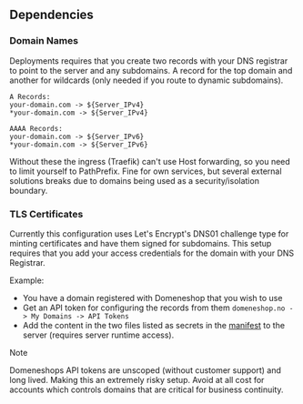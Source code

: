 ## Dependencies

### Domain Names

Deployments requires that you create two records with your DNS registrar to point to the server and any subdomains. A record for the top domain and another for wildcards (only needed if you route to dynamic subdomains).

```tx
A Records:
your-domain.com -> ${Server_IPv4}
*your-domain.com -> ${Server_IPv4}

AAAA Records:
your-domain.com -> ${Server_IPv6}
*your-domain.com -> ${Server_IPv6}
```

Without these the ingress (Traefik) can't use Host forwarding, so you need to limit yourself to PathPrefix. Fine for own services, but several external solutions breaks due to domains being used as a security/isolation boundary.

### TLS Certificates

Currently this configuration uses Let's Encrypt's DNS01 challenge type for minting certificates and have them signed for subdomains. This setup requires that you add your access credentials for the domain with your DNS Registrar.

Example:
- You have a domain registered with Domeneshop that you wish to use
- Get an API token for configuring the records from them `domeneshop.no -> My Domains -> API Tokens`
- Add the content in the two files listed as secrets in the [manifest](/manifests/deployments/development/compose.yaml) to the server (requires server runtime access).

> [!NOTE]
>
> Domeneshops API tokens are unscoped (without customer support) and long lived. Making this an extremely risky setup. Avoid at all cost for accounts which controls domains that are critical for business continuity.
